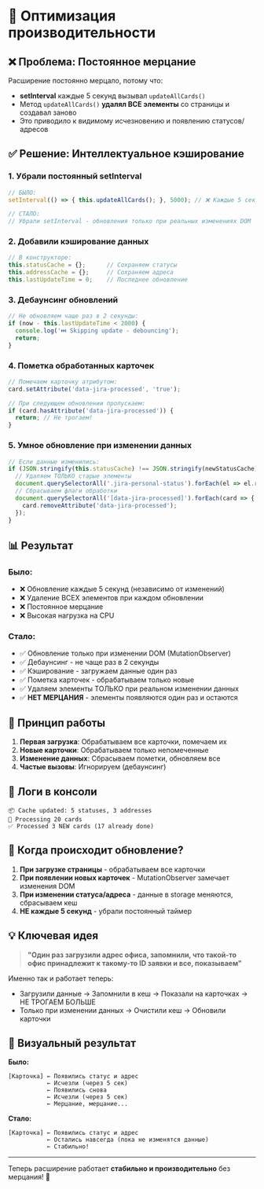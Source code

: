 # 🚀 Оптимизация производительности

## ❌ Проблема: Постоянное мерцание

Расширение постоянно мерцало, потому что:
- **setInterval** каждые 5 секунд вызывал `updateAllCards()`
- Метод `updateAllCards()` **удалял ВСЕ элементы** со страницы и создавал заново
- Это приводило к видимому исчезновению и появлению статусов/адресов

## ✅ Решение: Интеллектуальное кэширование

### 1. Убрали постоянный setInterval
```javascript
// БЫЛО:
setInterval(() => { this.updateAllCards(); }, 5000); // ❌ Каждые 5 секунд!

// СТАЛО:
// Убрали setInterval - обновления только при реальных изменениях DOM
```

### 2. Добавили кэширование данных
```javascript
// В конструкторе:
this.statusCache = {};      // Сохраняем статусы
this.addressCache = {};     // Сохраняем адреса
this.lastUpdateTime = 0;    // Последнее обновление
```

### 3. Дебаунсинг обновлений
```javascript
// Не обновляем чаще раз в 2 секунды:
if (now - this.lastUpdateTime < 2000) {
  console.log('⏭️ Skipping update - debouncing');
  return;
}
```

### 4. Пометка обработанных карточек
```javascript
// Помечаем карточку атрибутом:
card.setAttribute('data-jira-processed', 'true');

// При следующем обновлении пропускаем:
if (card.hasAttribute('data-jira-processed')) {
  return; // Не трогаем!
}
```

### 5. Умное обновление при изменении данных
```javascript
// Если данные изменились:
if (JSON.stringify(this.statusCache) !== JSON.stringify(newStatusCache)) {
  // Удаляем ТОЛЬКО старые элементы
  document.querySelectorAll('.jira-personal-status').forEach(el => el.remove());
  // Сбрасываем флаги обработки
  document.querySelectorAll('[data-jira-processed]').forEach(card => {
    card.removeAttribute('data-jira-processed');
  });
}
```

## 📊 Результат

### Было:
- ❌ Обновление каждые 5 секунд (независимо от изменений)
- ❌ Удаление ВСЕХ элементов при каждом обновлении
- ❌ Постоянное мерцание
- ❌ Высокая нагрузка на CPU

### Стало:
- ✅ Обновление только при изменении DOM (MutationObserver)
- ✅ Дебаунсинг - не чаще раз в 2 секунды
- ✅ Кэширование - загружаем данные один раз
- ✅ Пометка карточек - обрабатываем только новые
- ✅ Удаляем элементы ТОЛЬКО при реальном изменении данных
- ✅ **НЕТ МЕРЦАНИЯ** - элементы появляются один раз и остаются

## 🎯 Принцип работы

1. **Первая загрузка**: Обрабатываем все карточки, помечаем их
2. **Новые карточки**: Обрабатываем только непомеченные
3. **Изменение данных**: Сбрасываем пометки, обновляем все
4. **Частые вызовы**: Игнорируем (дебаунсинг)

## 📝 Логи в консоли

```
📦 Cache updated: 5 statuses, 3 addresses
🎴 Processing 20 cards
✅ Processed 3 NEW cards (17 already done)
```

## 🔧 Когда происходит обновление?

1. **При загрузке страницы** - обрабатываем все карточки
2. **При появлении новых карточек** - MutationObserver замечает изменения DOM
3. **При изменении статуса/адреса** - данные в storage меняются, сбрасываем кеш
4. **НЕ каждые 5 секунд** - убрали постоянный таймер

## 💡 Ключевая идея

> **"Один раз загрузили адрес офиса, запомнили, что такой-то офис принадлежит к такому-то ID заявки и все, показываем"**

Именно так и работает теперь:
- Загрузили данные → Запомнили в кеш → Показали на карточках → НЕ ТРОГАЕМ БОЛЬШЕ
- Только при изменении данных → Очистили кеш → Обновили карточки

## 🎨 Визуальный результат

**Было:**
```
[Карточка] ← Появились статус и адрес
           ← Исчезли (через 5 сек)
           ← Появились снова
           ← Исчезли (через 5 сек)
           ← Мерцание, мерцание...
```

**Стало:**
```
[Карточка] ← Появились статус и адрес
           ← Остались навсегда (пока не изменятся данные)
           ← Стабильно!
```

---

Теперь расширение работает **стабильно и производительно** без мерцания! 🎉
